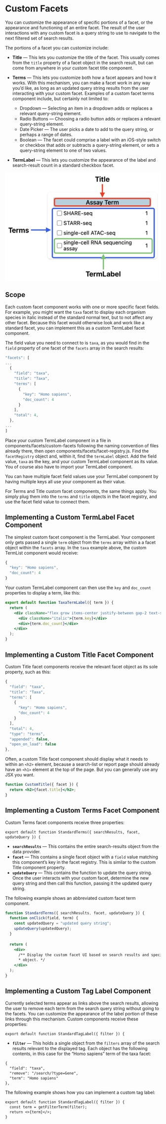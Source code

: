 # Custom Facets

You can customize the appearance of specific portions of a facet, or the appearance and functioning of an entire facet. The result of the user interactions with any custom facet is a query string to use to navigate to the next filtered set of search results.

The portions of a facet you can customize include:

- **Title** — This lets you customize the title of the facet. This usually comes from the `title` property of a facet object in the search result, but can come from anywhere in your custom facet title component.

- **Terms** — This lets you customize both how a facet appears and how it works. With this mechanism, you can make a facet work in any way you’d like, as long as an updated query string results from the user interacting with your custom facet. Examples of a custom facet terms component include, but certainly not limited to:

  - Dropdown — Selecting an item in a dropdown adds or replaces a relevant query-string element.
  - Radio Buttons — Choosing a radio button adds or replaces a relevant query-string element.
  - Date Picker — The user picks a date to add to the query string, or perhaps a range of dates.
  - Boolean — The facet could comprise a label with an iOS-style switch or checkbox that adds or subtracts a query-string element, or sets a query-string element to one of two values.

- **TermLabel** — This lets you customize the appearance of the label and search-result count in a standard checkbox facet.

![customizable parts of a facet](./img/custom-facet-parts.png)

<a name="scope"></a>

## Scope

Each custom facet component works with one or more specific facet fields. For example, you might want the `taxa` facet to display each organism species in italic instead of the standard normal text, but to not affect any other facet. Because this facet would otherwise look and work like a standard facet, you can implement this as a custom TermLabel facet component.

The field value you need to connect to is `taxa`, as you would find in the `field` property of one facet of the `facets` array in the search results:

```javascript
"facets": [
...
  {
    "field": "taxa",
    "title": "Taxa",
    "terms": [
      {
        "key": "Homo sapiens",
        "doc_count": 4
      }
    ],
    "total": 4,
  },
...
]
```

Place your custom TermLabel component in a file in components/facets/custom-facets following the naming convention of files already there, then open components/facets/facet-registry.js. Find the `facetRegistry` object and, within it, find the `termLabel` object. Add the field value, `taxa` as the key, and your custom TermLabel component as its value. You of course also have to import your TermLabel component.

You can have multiple facet field values use your TermLabel component by having multiple keys all use your component as their value.

For Terms and Title custom facet components, the same things apply. You simply plug them into the `terms` and `title` objects in the facet registry, and use the facet field value to connect them.

## Implementing a Custom TermLabel Facet Component

The simplest custom facet component is the TermLabel. Your component only gets passed a single `term` object from the `terms` array within a a facet object within the `facets` array. In the `taxa` example above, the custom TermList component would receive:

```javascript
{
  "key": "Homo sapiens",
  "doc_count": 4
}
```

Your custom TermLabel component can then use the `key` and `doc_count` properties to display a term, like this:

```jsx
export default function TaxaTermLabel({ term }) {
  return (
    <div className="flex grow items-center justify-between gap-2 text-sm font-normal leading-[1.1]">
      <div className="italic">{term.key}</div>
      <div>{term.doc_count}</div>
    </div>
  );
}
```

## Implementing a Custom Title Facet Component

Custom Title facet components receive the relevant facet object as its sole property, such as this:

```javascript
{
  "field": "taxa",
  "title": "Taxa",
  "terms": [
    {
      "key": "Homo sapiens",
      "doc_count": 4
    }
  ],
  "total": 4,
  "type": "terms",
  "appended": false,
  "open_on_load": false
},
```

Often, a custom Title facet component should display what it needs to within an `<h2>` element, because a search-list or report page should already have an `<h1>` element at the top of the page. But you can generally use any JSX you want.

```jsx
function CustomTitle({ facet }) {
  return <h2>{facet.title}</h2>;
}
```

## Implementing a Custom Terms Facet Component

Custom Terms facet components receive three properties:

```
export default function StandardTerms({ searchResults, facet, updateQuery }) {
```

- **`searchResults`** — This contains the entire search-results object from the data provider.
- **`facet`** — This contains a single facet object with a `field` value matching this component’s key in the facet registry. This is similar to the custom Title component property.
- **`updateQuery`** — This contains the function to update the query string. Once the user interacts with your custom facet, determine the new query string and then call this function, passing it the updated query string.

The following example shows an abbreviated custom facet term component.

```jsx
function StandardTerms({ searchResults, facet, updateQuery }) {
  function onClick(field, term) {
    const updatedQuery = "updated query string";
    updateQuery(updatedQuery);
  }

  return (
    <div>
      /** Display the custom facet UI based on search results and specific facet
      * object. */
    </div>
  );
}
```

## Implementing a Custom Tag Label Component

Currently selected terms appear as links above the search results, allowing the user to remove each term from the search query string without going to the facets. You can customize the appearance of the label portion of these links through this mechanism. Custom components receive these properties:

```
export default function StandardTagLabel({ filter }) {

```

- **`filter`** — This holds a single object from the `filters` array of the search results relevant to the displayed tag. Each object has the following contents, in this case for the “Homo sapiens” term of the taxa facet:

```
{
  "field": "taxa",
  "remove": "/search/?type=Gene",
  "term": "Homo sapiens"
},
```

The following example shows how you can implement a custom tag label:

```
export default function StandardTagLabel({ filter }) {
  const term = getFilterTerm(filter);
  return <>{term}</>;
}
```
